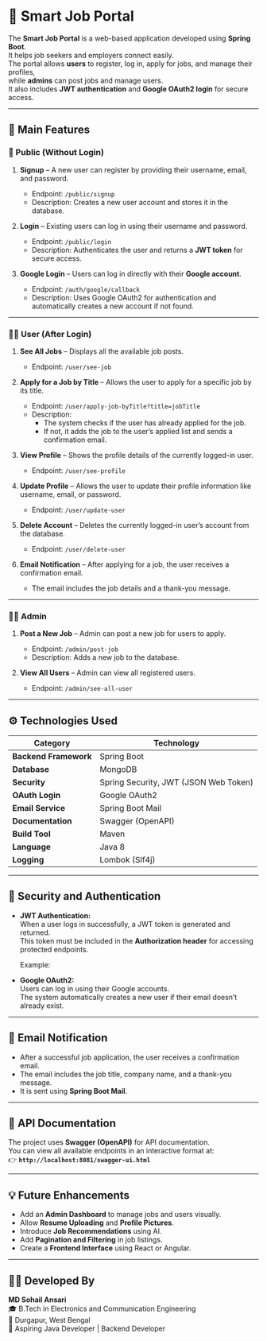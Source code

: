 # 🧠 Smart Job Portal

The **Smart Job Portal** is a web-based application developed using **Spring Boot**.  
It helps job seekers and employers connect easily.  
The portal allows **users** to register, log in, apply for jobs, and manage their profiles,  
while **admins** can post jobs and manage users.  
It also includes **JWT authentication** and **Google OAuth2 login** for secure access.

---

## 🚀 Main Features

### 👤 Public (Without Login)
1. **Signup** – A new user can register by providing their username, email, and password.  
   - Endpoint: `/public/signup`  
   - Description: Creates a new user account and stores it in the database.

2. **Login** – Existing users can log in using their username and password.  
   - Endpoint: `/public/login`  
   - Description: Authenticates the user and returns a **JWT token** for secure access.

3. **Google Login** – Users can log in directly with their **Google account**.  
   - Endpoint: `/auth/google/callback`  
   - Description: Uses Google OAuth2 for authentication and automatically creates a new account if not found.

---

### 🧑‍💼 User (After Login)
1. **See All Jobs** – Displays all the available job posts.  
   - Endpoint: `/user/see-job`

2. **Apply for a Job by Title** – Allows the user to apply for a specific job by its title.  
   - Endpoint: `/user/apply-job-byTitle?title=jobTitle`  
   - Description:  
     - The system checks if the user has already applied for the job.  
     - If not, it adds the job to the user’s applied list and sends a confirmation email.  

3. **View Profile** – Shows the profile details of the currently logged-in user.  
   - Endpoint: `/user/see-profile`

4. **Update Profile** – Allows the user to update their profile information like username, email, or password.  
   - Endpoint: `/user/update-user`

5. **Delete Account** – Deletes the currently logged-in user’s account from the database.  
   - Endpoint: `/user/delete-user`

6. **Email Notification** – After applying for a job, the user receives a confirmation email.  
   - The email includes the job details and a thank-you message.

---

### 👨‍💻 Admin
1. **Post a New Job** – Admin can post a new job for users to apply.  
   - Endpoint: `/admin/post-job`  
   - Description: Adds a new job to the database.

2. **View All Users** – Admin can view all registered users.  
   - Endpoint: `/admin/see-all-user`

---

## ⚙️ Technologies Used

| Category | Technology |
|-----------|-------------|
| **Backend Framework** | Spring Boot |
| **Database** | MongoDB |
| **Security** | Spring Security, JWT (JSON Web Token) |
| **OAuth Login** | Google OAuth2 |
| **Email Service** | Spring Boot Mail |
| **Documentation** | Swagger (OpenAPI) |
| **Build Tool** | Maven |
| **Language** | Java 8 |
| **Logging** | Lombok (Slf4j) |

---

## 🔐 Security and Authentication

- **JWT Authentication:**  
  When a user logs in successfully, a JWT token is generated and returned.  
  This token must be included in the **Authorization header** for accessing protected endpoints.

  Example:  


- **Google OAuth2:**  
Users can log in using their Google accounts.  
The system automatically creates a new user if their email doesn’t already exist.

---

## 📧 Email Notification

- After a successful job application, the user receives a confirmation email.  
- The email includes the job title, company name, and a thank-you message.  
- It is sent using **Spring Boot Mail**.

---

## 📘 API Documentation

The project uses **Swagger (OpenAPI)** for API documentation.  
You can view all available endpoints in an interactive format at:  
👉 **`http://localhost:8081/swagger-ui.html`**

---

## 💡 Future Enhancements

- Add an **Admin Dashboard** to manage jobs and users visually.  
- Allow **Resume Uploading** and **Profile Pictures**.  
- Introduce **Job Recommendations** using AI.  
- Add **Pagination and Filtering** in job listings.  
- Create a **Frontend Interface** using React or Angular.

---

## 👨‍💻 Developed By

**MD Sohail Ansari**  
🎓 B.Tech in Electronics and Communication Engineering  
📍 Durgapur, West Bengal  
💼 Aspiring Java Developer | Backend Developer  



